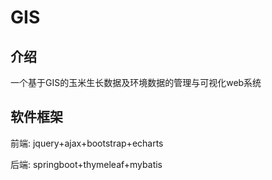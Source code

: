 # GIS

##  介绍

一个基于GIS的玉米生长数据及环境数据的管理与可视化web系统

##  软件框架

前端: jquery+ajax+bootstrap+echarts

后端: springboot+thymeleaf+mybatis